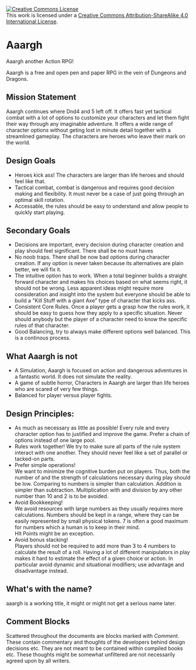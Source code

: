 <a rel="license" href="http://creativecommons.org/licenses/by-sa/4.0/"><img alt="Creative Commons License" style="border-width:0" src="https://i.creativecommons.org/l/by-sa/4.0/88x31.png" /></a><br />This work is licensed under a <a rel="license" href="http://creativecommons.org/licenses/by-sa/4.0/">Creative Commons Attribution-ShareAlike 4.0 International License</a>.

# Aaargh
Aaargh another Action RPG!

Aaargh is a free and open pen and paper RPG in the vein of Dungeons and Dragons.

## Mission Statement
Aaargh continues where Dnd4 and 5 left off. It offers fast yet tactical combat with a lot of options to customize your characters and let them fight their way through any imaginable adventure. It offers a wide range of character options without geting lost in minute detail together with a streamlined gameplay. The characters are heroes who leave their mark on the world.

## Design Goals
* Heroes kick ass! The characters are larger than life heroes and should feel like that.
* Tactical combat, combat is dangerous and requires good decision making and flexibility. It must never be a case of just going through an optimal skill rotation.
* Accessable, the rules should be easy to understand and allow people to quickly start playing.

## Secondary Goals
* Decisions are important, every decision during character creation and play should feel significant. There shall be no must haves
* No noob traps. There shall be now bad options during character creation. If any option is never taken because its alternatives are plain better, we will fix it.
* The intuitive option has to work. When a total beginner builds a straight forward character and makes his choices based on what seems right, it should not be wrong. Less apparent ideas might require more consideration and insight into the system but everyone should be able to build a "Kill Stuff with a giant Axe" type of character that kicks ass.
* Consistent Core Rules. Once a player gets a grasp how the rules work, it should be easy to guess how they apply to a specific situation.
Never should anybody but the player of a character need to know the specific rules of that character.
* Good Balancing, try to always make different options well balanced. This is a continous process.

## What Aaargh is not
* A Simulation, Aaargh is focused on action and dangerous adventures in a fantastic world. It does not simulate the reality.
* A game of subtle horror, Characters in Aaargh are larger than life heroes who are scared of very few things.
* Balanced for player versus player fights.

## Design Principles:
* As much as necessary as little as possible!
Every rule and every character option has to justified and improve the game.
Prefer a chain of options instead of one large pool.
* Rules work together!
We try to make sure all parts of the rule system interact with one another.
They should never feel like a set of parallel or tacked-on parts.
* Prefer simple operations!  
We want to minimize the cognitive burden put on players. 
Thus, both the number of and the strength of calculations necessary during play should be low.
Comparing to numbers is simpler than calculation. Addition is simpler than subtraction.
Multiplication with and division by any other number than 10 and 2 is to be avoided.
* Avoid Bookkeeping!  
We avoid resources with large numbers as they usually requires more calculations. 
Numbers should be kept in a range, where they can be easily represented by small physical tokens.
7 is often a good maximum for numbers which a human is to keep in their mind.  
Hit Points might be an exception.
* Avoid bonus stacking!  
Players should not be required to add more than 3 to 4 numbers to calculate the result of a roll.
Having a lot of different manipulators in play makes it hard to estimate the effect of a given choice or action.
In particular avoid dynamic and situational modifiers; use advantage and disadvantage instead.

## What's with the name?
aaargh is a working title, it might or might not get a serious name later.

## Comment Blocks
Scattered throughout the documents are blocks marked with *Comment*.
These contain commentary and thoughts of the developers behind design decisions etc.
They are not meant to be contained within compiled books etc.
These thoughts might be somewhat unfiltered are not necessarily agreed upon by all writers.
